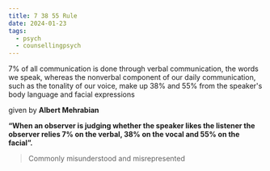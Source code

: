 ```yaml
---
title: 7 38 55 Rule
date: 2024-01-23
tags:
  - psych
  - counsellingpsych
---
```

7% of all communication is done through verbal communication, the words we speak, whereas the nonverbal component of our daily communication, such as the tonality of our voice, make up 38% and 55% from the speaker's body language and facial expressions

given by **Albert Mehrabian**

**“When an observer is judging whether the speaker likes the listener the observer relies 7% on the verbal, 38% on the vocal and 55% on the facial”.**

> Commonly misunderstood and misrepresented

